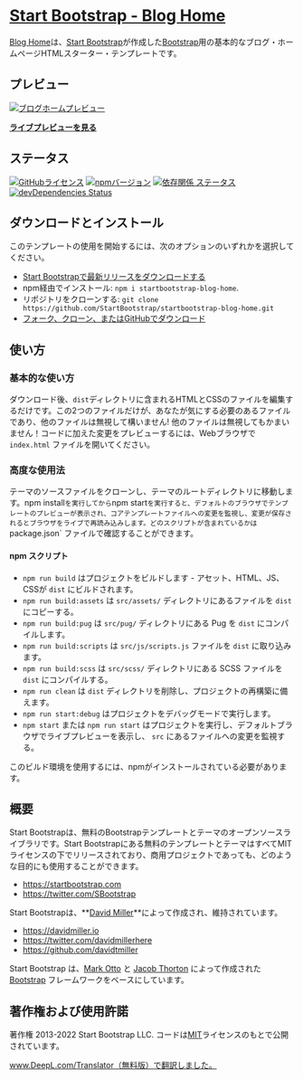 # [Start Bootstrap - Blog Home](https://startbootstrap.com/template/blog-home/)

[Blog Home](https://startbootstrap.com/template/blog-home/)は、[Start Bootstrap](https://startbootstrap.com/)が作成した[Bootstrap](https://getbootstrap.com/)用の基本的なブログ・ホームページHTMLスターター・テンプレートです。

## プレビュー

[![ブログホームプレビュー](https://assets.startbootstrap.com/img/screenshots/templates/blog-home.png)](https://startbootstrap.github.io/startbootstrap-blog-home/)

**[ライブプレビューを見る](https://etoile-t.github.io/bootstrap-start/)**

## ステータス

[![GitHubライセンス](https://img.shields.io/badge/license-MIT-blue.svg)](https://raw.githubusercontent.com/StartBootstrap/startbootstrap-blog-home/master/LICENSE)
[![npmバージョン](https://img.shields.io/npm/v/startbootstrap-blog-home.svg)](https://www.npmjs.com/package/startbootstrap-blog-home)
[![依存関係 ステータス](https://david-dm.org/StartBootstrap/startbootstrap-blog-home/status.svg)](https://david-dm.org/StartBootstrap/startbootstrap-blog-home)
[![devDependencies Status](https://david-dm.org/StartBootstrap/startbootstrap-blog-home/dev-status.svg)](https://david-dm.org/StartBootstrap/startbootstrap-blog-home?type=dev)

## ダウンロードとインストール

このテンプレートの使用を開始するには、次のオプションのいずれかを選択してください。

* [Start Bootstrapで最新リリースをダウンロードする](https://startbootstrap.com/template/blog-home/)
* npm経由でインストール: `npm i startbootstrap-blog-home`.
* リポジトリをクローンする: `git clone https://github.com/StartBootstrap/startbootstrap-blog-home.git`
* [フォーク、クローン、またはGitHubでダウンロード](https://github.com/StartBootstrap/startbootstrap-blog-home)

## 使い方

### 基本的な使い方

ダウンロード後、`dist`ディレクトリに含まれるHTMLとCSSのファイルを編集するだけです。この2つのファイルだけが、あなたが気にする必要のあるファイルであり、他のファイルは無視して構いません! 他のファイルは無視してもかまいません！コードに加えた変更をプレビューするには、Webブラウザで `index.html` ファイルを開いてください。

### 高度な使用法

テーマのソースファイルをクローンし、テーマのルートディレクトリに移動します。npm install` を実行してから `npm start` を実行すると、デフォルトのブラウザでテンプレートのプレビューが表示され、コアテンプレートファイルへの変更を監視し、変更が保存されるとブラウザをライブで再読み込みします。どのスクリプトが含まれているかは `package.json` ファイルで確認することができます。

#### npm スクリプト

* `npm run build` はプロジェクトをビルドします - アセット、HTML、JS、CSSが `dist` にビルドされます。
* `npm run build:assets` は `src/assets/` ディレクトリにあるファイルを `dist` にコピーする。
* `npm run build:pug` は `src/pug/` ディレクトリにある Pug を `dist` にコンパイルします。
* `npm run build:scripts` は `src/js/scripts.js` ファイルを `dist` に取り込みます。
* `npm run build:scss` は `src/scss/` ディレクトリにある SCSS ファイルを `dist` にコンパイルする。
* `npm run clean` は `dist` ディレクトリを削除し、プロジェクトの再構築に備えます。
* `npm run start:debug` はプロジェクトをデバッグモードで実行します。
* `npm start` または `npm run start` はプロジェクトを実行し、デフォルトブラウザでライブプレビューを表示し、 `src` にあるファイルへの変更を監視する。

このビルド環境を使用するには、npmがインストールされている必要があります。

## 概要

Start Bootstrapは、無料のBootstrapテンプレートとテーマのオープンソースライブラリです。Start Bootstrapにある無料のテンプレートとテーマはすべてMITライセンスの下でリリースされており、商用プロジェクトであっても、どのような目的にも使用することができます。

* <https://startbootstrap.com>
* <https://twitter.com/SBootstrap>

Start Bootstrapは、**[David Miller](https://davidmiller.io/)**によって作成され、維持されています。

* <https://davidmiller.io>
* <https://twitter.com/davidmillerhere>
* <https://github.com/davidtmiller>

Start Bootstrap は、[Mark Otto](https://twitter.com/mdo) と [Jacob Thorton](https://twitter.com/fat) によって作成された [Bootstrap](https://getbootstrap.com/) フレームワークをベースにしています。

## 著作権および使用許諾

著作権 2013-2022 Start Bootstrap LLC. コードは[MIT](https://github.com/StartBootstrap/startbootstrap-blog-home/blob/master/LICENSE)ライセンスのもとで公開されています。


www.DeepL.com/Translator（無料版）で翻訳しました。
